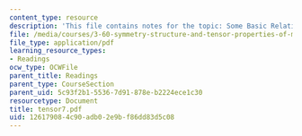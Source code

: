 ```yaml
---
content_type: resource
description: 'This file contains notes for the topic: Some Basic Relations in Electromagnetism.'
file: /media/courses/3-60-symmetry-structure-and-tensor-properties-of-materials-fall-2005/126179084c90adb02e9bf86dd83d5c08_tensor7.pdf
file_type: application/pdf
learning_resource_types:
- Readings
ocw_type: OCWFile
parent_title: Readings
parent_type: CourseSection
parent_uid: 5c93f2b1-5536-7d91-878e-b2224ece1c30
resourcetype: Document
title: tensor7.pdf
uid: 12617908-4c90-adb0-2e9b-f86dd83d5c08
---
```

